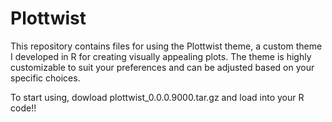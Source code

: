 # Plottwist
This repository contains files for using the Plottwist theme, a custom theme I developed in R for creating visually appealing plots. The theme is highly customizable to suit your preferences and can be adjusted based on your specific choices.

To start using, dowload plottwist_0.0.0.9000.tar.gz and load into your R code!!
